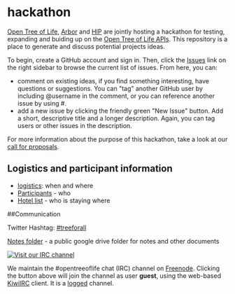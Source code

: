 hackathon
=========

[Open Tree of Life](http://opentreeoflife.org), [Arbor](http://www.arborworkflows.com/) and [HIP](http://www.evoio.org/wiki/HIP) are jointly hosting a hackathon for testing, expanding and buiding up on the [Open Tree of Life APIs](https://github.com/OpenTreeOfLife/opentree/wiki/Open-Tree-of-Life-APIs). This repository is a place to generate and discuss potential projects ideas. 

To begin, create a GitHub account and sign in. Then, click the [Issues](https://github.com/OpenTreeOfLife/hackathon/issues) link on the right sidebar to browse the current list of issues. From here, you can:
* comment on existing ideas, if you find something interesting, have questions or suggestions.  You can "tag" another GitHub user by including @username in the comment, or you can reference another issue by using #. 
* add a new issue by clicking the friendly green "New Issue" button. Add a short, descriptive title and a longer description. Again, you can tag users or other issues in the description. 

For more information about the purpose of this hackathon, take a look at our [call for proposals](http://bit.ly/1ioPPMc). 

## Logistics and participant information

* [logistics](https://github.com/opentreeoflife/hackathon/wiki/Logistics): when and where
* [Participants](https://github.com/opentreeoflife/hackathon/wiki/Participants) - who
* [Hotel list](https://github.com/opentreeoflife/hackathon/wiki/Hotel-list) - who is staying where

##Communication

Twitter Hashtag: [#treeforall](https://twitter.com/search?f=realtime&q=%23treeforall&src=typd)

[Notes folder](https://drive.google.com/?tab=co&authuser=0#folders/0Bw-1ley90MKnNWtyZjEwbXIxN28) - a public google drive folder for notes and other documents

[![Visit our IRC channel](https://kiwiirc.com/buttons/irc.freenode.net/opentreeoflife.png)](https://kiwiirc.com/client/irc.freenode.net/?nick=guest|?#opentreeoflife)

We maintain the #opentreeoflife chat (IRC) channel on [Freenode](http://freenode.net/). Clicking the button above will join the channel as user __guest__, using the web-based [KiwiIRC](https://kiwiirc.com/) client. It is a [logged](http://irclog.perlgeek.de/opentreeoflife/today) channel.
